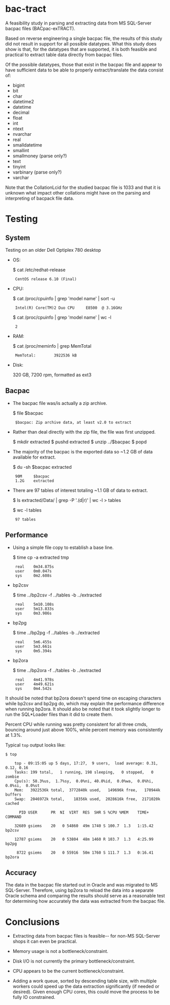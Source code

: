 # bac-tract

A feasibility study in parsing and extracting data from MS SQL-Server
bacpac files (BACpac-exTRACT).

Based on reverse engineering a single bacpac file, the results of this
study did not result in support for all possible datatypes. What this
study does show is that, for the datatypes that are supported, it is
both feasible and practical to extract table data directly from bacpac
files.

Of the possible datatypes, those that exist in the bacpac file and
appear to have sufficient data to be able to properly extract/translate
the data consist of:

 * bigint
 * bit
 * char
 * datetime2
 * datetime
 * decimal
 * float
 * int
 * ntext
 * nvarchar
 * real
 * smalldatetime
 * smallint
 * smallmoney (parse only?)
 * text
 * tinyint
 * varbinary (parse only?)
 * varchar

Note that the CollationLcid for the studied bacpac file is 1033 and that
it is unknown what impact other collations might have on the parsing and
interpreting of bacpack file data.


# Testing

## System

Testing on an older Dell Optiplex 780 desktop

 * OS:

    $ cat /etc/redhat-release

        CentOS release 6.10 (Final)

 * CPU:

    $ cat /proc/cpuinfo | grep 'model name' | sort -u

        Intel(R) Core(TM)2 Duo CPU     E8500  @ 3.16GHz

    $ cat /proc/cpuinfo | grep 'model name' | wc -l

        2

 * RAM:

    $ cat /proc/meminfo | grep MemTotal

        MemTotal:        3922536 kB

 * Disk:

    320 GB, 7200 rpm, formatted as ext3

## Bacpac

 * The bacpac file was/is actually a zip archive.

    $ file $bacpac

        $bacpac: Zip archive data, at least v2.0 to extract

 * Rather than deal directly with the zip file, the file was first unzipped.

    $ mkdir extracted
    $ pushd extracted
    $ unzip ../$bacpac
    $ popd

 * The majority of the bacpac is the exported data so ~1.2 GB of data available for extract.

     $ du -sh $bacpac extracted

        90M     $bacpac
        1.2G    extracted

 * There are 97 tables of interest totaling ~1.1 GB of data to extract.

    $ ls extracted/Data/ | grep -P '\.(d|r)' | wc -l > tables

    $ wc -l tables

        97 tables

## Performance

 * Using a simple file copy to establish a base line.

    $ time cp -a extracted tmp

        real    0m34.875s
        user    0m0.047s
        sys     0m2.608s

 * bp2csv

    $ time ../bp2csv -f ../tables -b ../extracted

        real    5m10.108s
        user    5m13.833s
        sys     0m3.986s

 * bp2pg

    $ time ../bp2pg -f ../tables -b ../extracted

        real    5m6.455s
        user    5m3.661s
        sys     0m5.394s

 * bp2ora

    $ time ../bp2ora -f ../tables -b ../extracted

        real    4m41.978s
        user    4m49.621s
        sys     0m4.542s

It should be noted that bp2ora doesn't spend time on escaping
characters while bp2csv and bp2pg do, which may explain the performance
difference when running bp2ora. It should also be noted that it took
slightly longer to run the SQL*Loader files than it did to create them.

Percent CPU while running was pretty consistent for all three cmds,
bouncing around just above 100%, while percent memory was consistently
at 1.3%.

Typical ```top``` output looks like:

    $ top

        top - 09:15:05 up 5 days, 17:27,  9 users,  load average: 0.31, 0.12, 0.16
        Tasks: 199 total,   1 running, 198 sleeping,   0 stopped,   0 zombie
        Cpu(s): 58.3%us,  1.7%sy,  0.0%ni, 40.0%id,  0.0%wa,  0.0%hi,  0.0%si,  0.0%st
        Mem:   3922536k total,  3772840k used,   149696k free,   170944k buffers
        Swap:  2046972k total,    18356k used,  2028616k free,  2171020k cached

          PID USER      PR  NI  VIRT  RES  SHR S %CPU %MEM    TIME+  COMMAND

        32689 gsiems    20   0 54860  49m 1740 S 100.7  1.3   1:15.42 bp2csv

        12787 gsiems    20   0 53804  48m 1460 R 103.7  1.3   4:25.99 bp2pg

         8722 gsiems    20   0 55916  50m 1760 S 111.7  1.3   0:16.41 bp2ora

## Accuracy

The data in the bacpac file started out in Oracle and was migrated to
MS SQL-Server. Therefore, using bp2ora to reload the data into a
separate Oracle schema and comparing the results should serve as a
reasonable test for determining how accurately the data was extracted
from the bacpac file.

# Conclusions

 * Extracting data from bacpac files is feasible-- for non-MS
    SQL-Server shops it can even be practical.

 * Memory usage is not a bottleneck/constraint.

 * Disk I/O is not currently the primary bottleneck/constraint.

 * CPU appears to be the current bottleneck/constraint.

 * Adding a work queue, sorted by descending table size, with multiple
    workers could speed up the data extraction significantly (if needed
    or desired). Given enough CPU cores, this could move the process to
    be fully IO constrained.
